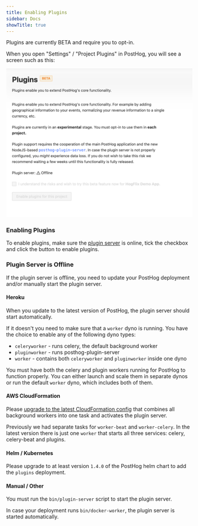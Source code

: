 ```yaml
---
title: Enabling Plugins
sidebar: Docs
showTitle: true
---
```


Plugins are currently BETA and require you to opt-in.

When you open "Settings" / "Project Plugins" in PostHog, you will see a screen
such as this:

![Opt In to Plugins](../../images/plugins/opt-in.png)

### Enabling Plugins

To enable plugins, make sure the [plugin server](https://github.com/PostHog/posthog-plugin-server) is online, tick 
the checkbox and click the button to enable plugins.

### Plugin Server is Offline

If the plugin server is offline, you need to update your PostHog deployment and/or manually start
the plugin server.

#### Heroku

When you update to the latest version of PostHog, the plugin server should start automatically.

If it doesn't you need to make sure that a `worker` dyno is running. You have the choice
to enable any of the following dyno types:

- `celeryworker` - runs celery, the default background worker
- `pluginworker` - runs posthog-plugin-server 
- `worker` - contains both `celeryworker` and `pluginworker` inside one dyno

You must have both the celery and plugin workers running for PostHog to function properly.
You can either launch and scale them in separate dynos
or run the default `worker` dyno, which includes both of them.

#### AWS CloudFormation

Please [upgrade to the latest CloudFormation config](/docs/self-host/deploy/aws#updating-cloudformation-template) 
that combines all background workers into one task and activates the plugin server.

Previously we had separate tasks for `worker-beat` and `worker-celery`. In the latest version there is just one `worker`
that starts all three services: celery, celery-beat and plugins.

#### Helm / Kubernetes

Please upgrade to at least version `1.4.0` of the PostHog helm chart to add the `plugins` deployment.

#### Manual / Other

You must run the `bin/plugin-server` script to start the plugin server.

In case your deployment runs `bin/docker-worker`, the plugin server is started automatically.
